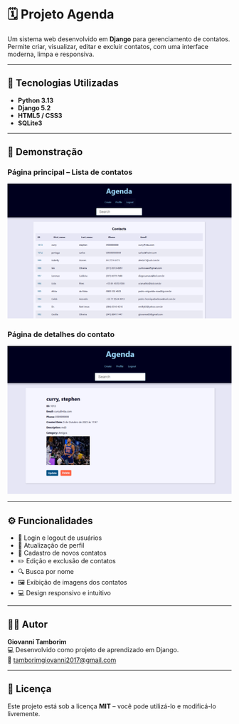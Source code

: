 # 🗓️ Projeto Agenda

Um sistema web desenvolvido em **Django** para gerenciamento de contatos.  
Permite criar, visualizar, editar e excluir contatos, com uma interface moderna, limpa e responsiva.

---

## 🚀 Tecnologias Utilizadas

- **Python 3.13**
- **Django 5.2**
- **HTML5 / CSS3**
- **SQLite3**

---

## 📸 Demonstração

### Página principal – Lista de contatos
![Lista de Contatos](./Img/Captura%20de%20tela%202025-10-05%20175015.png)

### Página de detalhes do contato
![Detalhes do Contato](./Img/Captura%20de%20tela%202025-10-05%20175040.png)

---

## ⚙️ Funcionalidades

- 🔐 Login e logout de usuários  
- 👤 Atualização de perfil  
- 📇 Cadastro de novos contatos  
- ✏️ Edição e exclusão de contatos  
- 🔍 Busca por nome  
- 🖼️ Exibição de imagens dos contatos  
- 💻 Design responsivo e intuitivo  

---

## 🧑‍💻 Autor

**Giovanni Tamborim**  
💻 Desenvolvido como projeto de aprendizado em Django.  
📧 [tamborimgiovanni2017@gmail.com](tamborimgiovanni2017@gmail.com)

---

## 📄 Licença

Este projeto está sob a licença **MIT** – você pode utilizá-lo e modificá-lo livremente.
